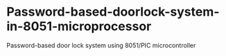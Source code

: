 # Password-based-doorlock-system-in-8051-microprocessor
Password-based door lock system using 8051/PIC microcontroller
